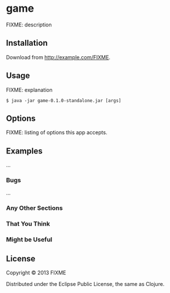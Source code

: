 # game

FIXME: description

## Installation

Download from http://example.com/FIXME.

## Usage

FIXME: explanation

    $ java -jar game-0.1.0-standalone.jar [args]

## Options

FIXME: listing of options this app accepts.

## Examples

...

### Bugs

...

### Any Other Sections
### That You Think
### Might be Useful

## License

Copyright © 2013 FIXME

Distributed under the Eclipse Public License, the same as Clojure.
